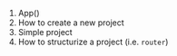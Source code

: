 1. App()
2. How to create a new project
3. Simple project
4. How to structurize a project (i.e. `router`)




